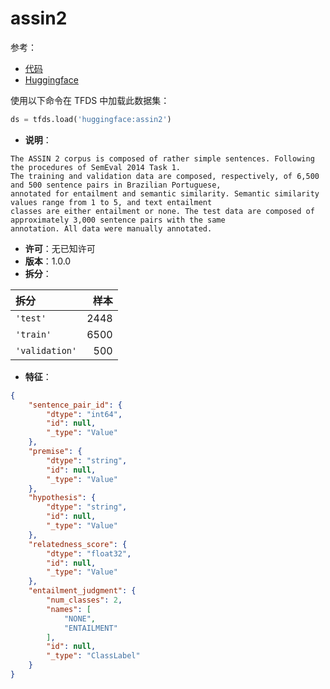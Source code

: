 # assin2

参考：

- [代码](https://github.com/huggingface/datasets/blob/master/datasets/assin2)
- [Huggingface](https://huggingface.co/datasets/assin2)

使用以下命令在 TFDS 中加载此数据集：

```python
ds = tfds.load('huggingface:assin2')
```

- **说明**：

```
The ASSIN 2 corpus is composed of rather simple sentences. Following the procedures of SemEval 2014 Task 1.
The training and validation data are composed, respectively, of 6,500 and 500 sentence pairs in Brazilian Portuguese,
annotated for entailment and semantic similarity. Semantic similarity values range from 1 to 5, and text entailment
classes are either entailment or none. The test data are composed of approximately 3,000 sentence pairs with the same
annotation. All data were manually annotated.
```

- **许可**：无已知许可
- **版本**：1.0.0
- **拆分**：

拆分 | 样本
:-- | --:
`'test'` | 2448
`'train'` | 6500
`'validation'` | 500

- **特征**：

```json
{
    "sentence_pair_id": {
        "dtype": "int64",
        "id": null,
        "_type": "Value"
    },
    "premise": {
        "dtype": "string",
        "id": null,
        "_type": "Value"
    },
    "hypothesis": {
        "dtype": "string",
        "id": null,
        "_type": "Value"
    },
    "relatedness_score": {
        "dtype": "float32",
        "id": null,
        "_type": "Value"
    },
    "entailment_judgment": {
        "num_classes": 2,
        "names": [
            "NONE",
            "ENTAILMENT"
        ],
        "id": null,
        "_type": "ClassLabel"
    }
}
```
